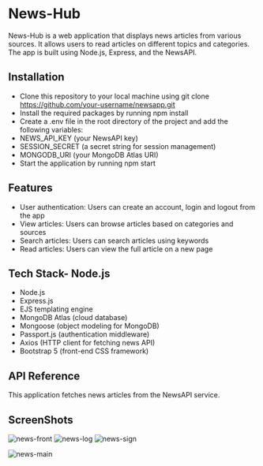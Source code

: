 
# News-Hub

News-Hub is a web application that displays news articles from various sources. It allows users to read articles on different topics and categories. The app is built using Node.js, Express, and the NewsAPI.






## Installation

- Clone this repository to your local machine using git clone https://github.com/your-username/newsapp.git
- Install the required packages by running npm install
- Create a .env file in the root directory of the project and add the following variables:
- NEWS_API_KEY (your NewsAPI key)
- SESSION_SECRET (a secret string for session management)
- MONGODB_URI (your MongoDB Atlas URI)
- Start the application by running npm start

    
## Features

- User authentication: Users can create an account, login and logout from the app
- View articles: Users can browse articles based on categories and sources
- Search articles: Users can search articles using keywords
- Read articles: Users can view the full article on a new page


## Tech Stack- Node.js
- Node.js
- Express.js
- EJS templating engine
- MongoDB Atlas (cloud database)
- Mongoose (object modeling for MongoDB)
- Passport.js (authentication middleware)
- Axios (HTTP client for fetching news API)
- Bootstrap 5 (front-end CSS framework)

## API Reference

This application fetches news articles from the NewsAPI service.


## ScreenShots
![news-front](https://user-images.githubusercontent.com/92597547/235934209-78a24c27-23d0-4a5b-bfc0-79115f58f58e.jpg)
![news-log](https://user-images.githubusercontent.com/92597547/235934477-3d6f0db7-3958-4749-b8b6-199521964708.jpg)
![news-sign](https://user-images.githubusercontent.com/92597547/235934704-eeba2656-0701-4461-85ca-e67b512a5e11.jpg)

![news-main](https://user-images.githubusercontent.com/92597547/235934287-561ab324-84e7-44a3-b66c-b1b0a4de3dea.jpg)

